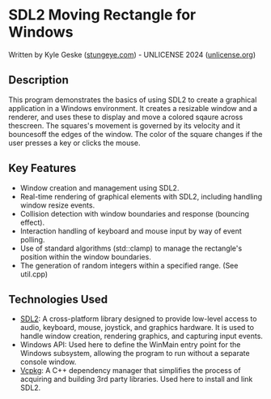 # SDL2 Moving Rectangle for Windows

Written by Kyle Geske ([stungeye.com](https://stungeye.com)) - UNLICENSE 2024 ([unlicense.org](https://unlicense.org))

## Description

This program demonstrates the basics of using SDL2 to create a graphical application in a Windows environment. It creates a resizable window and a renderer, and uses these to display and move a colored sqaure across thescreen. The squares's movement is governed by its velocity and it bouncesoff the edges of the window. The color of the square changes if the user presses a key or clicks the mouse.

## Key Features

- Window creation and management using SDL2.
- Real-time rendering of graphical elements with SDL2, including handling window resize events.
- Collision detection with window boundaries and response (bouncing effect).
- Interaction handling of keyboard and mouse input by way of event polling. 
- Use of standard algorithms (std::clamp) to manage the rectangle's position within the window boundaries.
- The generation of random integers within a specified range. (See util.cpp)

## Technologies Used

- [SDL2](https://www.libsdl.org): A cross-platform library designed to provide low-level access to audio, keyboard, mouse, joystick, and graphics hardware. It is used to handle window creation, rendering graphics, and capturing input events.
- Windows API: Used here to define the WinMain entry point for the Windows subsystem, allowing the program to run without a separate console window. 
- [Vcpkg](https://vcpkg.io): A C++ dependency manager that simplifies the process of acquiring and building 3rd party libraries. Used here to install and link SDL2.
